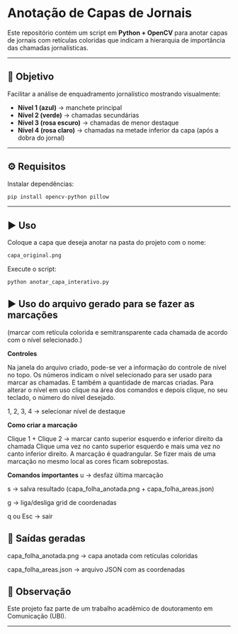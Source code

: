 # Anotação de Capas de Jornais

Este repositório contém um script em **Python + OpenCV** para anotar capas de jornais com retículas coloridas que indicam a hierarquia de importância das chamadas jornalísticas.

---

## 🎯 Objetivo
Facilitar a análise de enquadramento jornalístico mostrando visualmente:
- **Nível 1 (azul)** → manchete principal
- **Nível 2 (verde)** → chamadas secundárias
- **Nível 3 (rosa escuro)** → chamadas de menor destaque
- **Nível 4 (rosa claro)** → chamadas na metade inferior da capa (após a dobra do jornal)

---

## ⚙️ Requisitos

Instalar dependências:

```bash
pip install opencv-python pillow 
```
---
## ▶️ Uso

Coloque a capa que deseja anotar na pasta do projeto com o nome:

```bash
capa_original.png
```

Execute o script:
```bash
python anotar_capa_interativo.py
```


## ▶️ Uso do arquivo gerado para se fazer as marcações
(marcar com retícula colorida e semitransparente cada chamada de acordo com o nível selecionado.) 

**Controles**

Na janela do arquivo criado, pode-se ver a informação do controle de nível no topo. 
Os números indicam o nível selecionado para ser usado para marcar as chamadas. E também a quantidade de marcas criadas.
Para alterar o nível em uso clique na área dos comandos e depois clique, no seu teclado, o número do nível desejado.

1, 2, 3, 4 → selecionar nível de destaque

**Como criar a marcação**

Clique 1 + Clique 2 → marcar canto superior esquerdo e inferior direito da chamada
Clique uma vez no canto superior esquerdo e mais uma vez no canto inferior direito. 
A marcação é quadrangular. 
Se fizer mais de uma marcação no mesmo local as cores ficam sobrepostas. 

**Comandos importantes**
u → desfaz última marcação

s → salva resultado (capa_folha_anotada.png + capa_folha_areas.json)

g → liga/desliga grid de coordenadas

q ou Esc → sair

## 📂 Saídas geradas

capa_folha_anotada.png → capa anotada com retículas coloridas

capa_folha_areas.json → arquivo JSON com as coordenadas

## 📖 Observação

Este projeto faz parte de um trabalho acadêmico de doutoramento em Comunicação (UBI).


---
